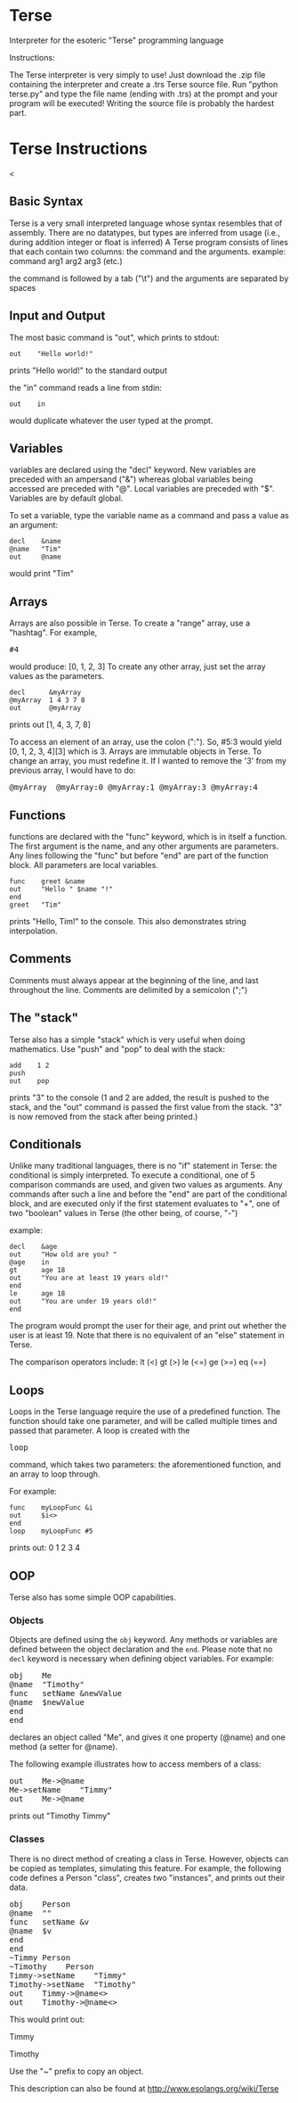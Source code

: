 Terse
=====

Interpreter for the esoteric "Terse" programming language

Instructions:

The Terse interpreter is very simply to use! Just download the .zip file containing the interpreter and create a .trs Terse
source file. Run "python terse.py" and type the file name (ending with .trs) at the prompt and your program will be 
executed! Writing the source file is probably the hardest part. 


Terse Instructions
==================

<<h2>Basic Syntax</h2>

Terse is a very small interpreted language whose syntax resembles that of assembly. There are no datatypes, but types are inferred from usage (i.e., during addition integer or float is inferred)
A Terse program consists of lines that each contain two columns: the command and the arguments.
example:
    command    arg1 arg2 arg3 (etc.)

the command is followed by a tab ("\t") and the arguments are separated by spaces

<h2>Input and Output</h2>
The most basic command is "out", which prints to stdout:

    out    "Hello world!"
prints "Hello world!" to the standard output

the "in" command reads a line from stdin:

    out    in

would duplicate whatever the user typed at the prompt.

<h2>Variables</h2>

variables are declared using the "decl" keyword. New variables are preceded with an ampersand ("&") whereas global variables being accessed are preceded with "@". Local variables are preceded with "$". Variables are by default global.

To set a variable, type the variable name as a command and pass a value as an argument:

    decl    &name
    @name   "Tim"
    out     @name

would print "Tim"
<h2>Arrays</h2>
Arrays are also possible in Terse. To create a "range" array, use a "hashtag". For example, <pre>#4</pre> would produce: [0, 1, 2, 3]
To create any other array, just set the array values as the parameters.


    decl      &myArray
    @myArray  1 4 3 7 8
    out       @myArray

prints out [1, 4, 3, 7, 8]

To access an element of an array, use the colon (":"). So, #5:3 would yield [0, 1, 2, 3, 4][3] which is 3.
Arrays are immutable objects in Terse. To change an array, you must redefine it. If I wanted to remove the '3' from my previous array, I would have to do:

<pre>
@myArray  @myArray:0 @myArray:1 @myArray:3 @myArray:4
</pre>

<h2>Functions</h2>
functions are declared with the "func" keyword, which is in itself a function. The first argument is the name, and any other arguments are parameters. Any lines following the "func" but before "end" are part of the function block. All parameters are local variables.

    func    greet &name
    out     "Hello " $name "!"
    end
    greet   "Tim"

prints "Hello, Tim!" to the console.
This also demonstrates string interpolation.
<h2>Comments</h2>
Comments must always appear at the beginning of the line, and last throughout the line. Comments are delimited by a semicolon (";")
<h2>The "stack"</h2>
Terse also has a simple "stack" which is very useful when doing mathematics. Use "push" and "pop" to deal with the stack:

    add    1 2
    push
    out    pop

prints "3" to the console (1 and 2 are added, the result is pushed to the stack, and the "out" command is passed the first value from the stack. "3" is now removed from the stack after being printed.)
<h2>Conditionals</h2>
Unlike many traditional languages, there is no "if" statement in Terse: the conditional is simply interpreted. To execute a conditional, one of 5 comparison commands are used, and given two values as arguments. Any commands after such a line and before the "end" are part of the conditional block, and are executed only if the first statement evaluates to "+", one of two "boolean" values in Terse (the other being, of course, "-")

example:

    decl    &age
    out     "How old are you? "
    @age    in
    gt      age 18
    out     "You are at least 19 years old!"
    end
    le      age 18
    out     "You are under 19 years old!"
    end

The program would prompt the user for their age, and print out whether the user is at least 19. Note that there is no equivalent of an "else" statement in Terse.

The comparison operators include:
    lt (<)
    gt (>)
    le (<=)
    ge (>=)
    eq (==)
<h2>Loops</h2>
Loops in the Terse language require the use of a predefined function. The function should take one parameter, and will be called multiple times and passed that parameter. A loop is created with the <pre>loop</pre> command, which takes two parameters: the aforementioned function, and an array to loop through.

For example:

    func    myLoopFunc &i
    out     $i<>
    end
    loop    myLoopFunc #5

prints out:
0
1
2
3
4
<h2>OOP</h2>
Terse also has some simple OOP capabilities. 
<h3>Objects</h3>
Objects are defined using the <code>obj</code> keyword. Any methods or variables are defined between the object declaration 
and the <code>end</code>. Please note that no <code>decl</code> keyword is necessary when defining object variables. For example:
<pre>
obj    Me
@name  "Timothy"
func   setName &newValue
@name  $newValue
end
end
</pre>
declares an object called "Me", and gives it one property (@name) and one method (a setter for @name).

The following example illustrates how to access members of a class:
<pre>
out    Me->@name
Me->setName    "Timmy"
out    Me->@name
</pre>
prints out "Timothy Timmy"
<h3>Classes</h3>
There is no direct method of creating a class in Terse. However, objects can be copied as templates, simulating this feature.
For example, the following code defines a Person "class", creates two "instances", and prints out their data.

<pre>
obj    Person
@name  ""
func   setName &v
@name  $v
end
end
~Timmy Person
~Timothy    Person
Timmy->setName    "Timmy"
Timothy->setName  "Timothy"
out    Timmy->@name<>
out    Timothy->@name<>
</pre>

This would print out: 

Timmy

Timothy

Use the "~" prefix to copy an object.

This description can also be found at http://www.esolangs.org/wiki/Terse
